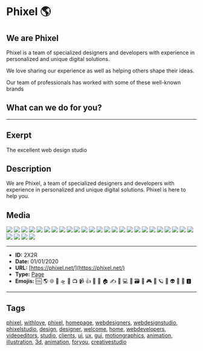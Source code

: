 # Phixel 🌎
## We are Phixel
Phixel is a team of specialized designers and developers with experience in personalized and unique digital solutions.

We love sharing our experience as well as helping others shape their ideas.

Our team of professionals has worked with some of these well-known brands

## What can we do for you?


------------
## Exerpt
The excellent web design studio
## Description
We are Phixel, a team of specialized designers and developers with experience in personalized and unique digital solutions. Phixel is here to help you.
## Media
<img src="media/video.jpg">
<img src="media/avatar.jpg">
<img src="media/card-a-es-scaled.jpg">
<img src="media/card-a-scaled.jpg">
<img src="media/card-b-es-scaled.jpg">
<img src="media/card-b-scaled.jpg">
<img src="media/header.jpg">
<img src="media/maxresdefault-1.jpg">
<img src="media/phixel-reel-1-mp4-image-1.jpg">
<img src="media/phixel-reel-1-mp4-image.jpg">
<img src="media/qr.jpg">
<img src="media/television-deep-in-the-snow.jpg">
<img src="media/vhs-player-mp4-image.jpg">
<img src="media/we-are-phixel-celcius-development-mp4-image.jpg">
<img src="media/loop.mp3">
<img src="media/development-loop.mp4">
<img src="media/television-deep-in-the-clouds.mp4">
<img src="media/logo-reveal.mp4">
<img src="media/vhs-player.mp4">
<img src="media/favicon-black.png">
<img src="media/favicon-monotone.png">
<img src="media/favicon-white.png">
<img src="media/favicon.png">
<img src="media/icon.png">
<img src="media/logo-dark.png">
<img src="media/logo-h-dark.png">
<img src="media/logo-h.png">
<img src="media/logo.png">
<img src="media/line-mountains-1.svg">

------------
- **ID:** 2X2R
- **Date:** 01/01/2020
- **URL:** [https://phixel.net/](https://phixel.net/)
- **Type:** [Page](#page)
- **Emojis:** 🆒 🌎 🌐 🎨 🛸 📼 📺 📹 👍 🔗 📝 🏠 ✍️ 👨 💻 👑 🗃 👾 🎮 📲 🪐 🌟 👽 🚀 🌌 🅸

------------
## Tags
[phixel](#phixel), [withlove](#withlove), [phixel](#phixel), [homepage](#homepage), [webdesigners](#webdesigners), [webdesignstudio](#webdesignstudio), [phixelstudio](#phixelstudio), [design](#design), [designer](#designer), [welcome](#welcome), [home](#home), [webdevelopers](#webdevelopers), [videoeditors](#videoeditors), [studio](#studio), [clients](#clients), [ui](#ui), [ux](#ux), [gui](#gui), [motiongraphics](#motiongraphics), [animation](#animation), [illustration](#illustration), [3d](#3d), [animation](#animation), [foryou](#foryou), [creativestudio](#creativestudio)
